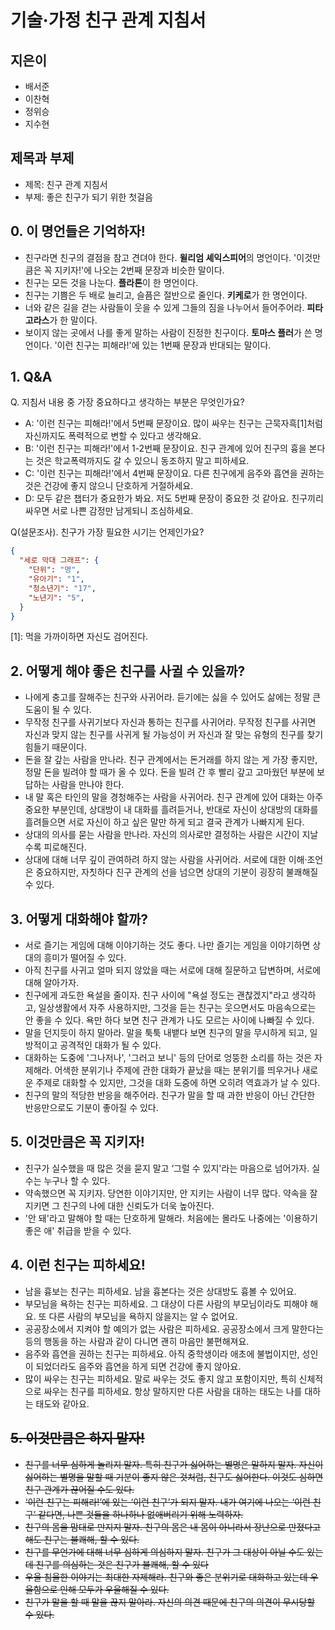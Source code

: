# 기술·가정 친구 관계 지침서
## 지은이
* 배서준
* 이찬혁
* 정위승
* 지수현

## 제목과 부제
* 제목: 친구 관계 지침서
* 부제: 좋은 친구가 되기 위한 첫걸음

## 0. 이 명언들은 기억하자!
* 친구라면 친구의 결점을 참고 견뎌야 한다. **윌리엄 셰익스피어**의 명언이다. '이것만큼은 꼭 지키자!'에 나오는 2번째 문장과 비슷한 말이다.
* 친구는 모든 것을 나눈다. **플라톤**이 한 명언이다.
* 친구는 기쁨은 두 배로 늘리고, 슬픔은 절반으로 줄인다. **키케로**가 한 명언이다.
* 너와 같은 길을 걷는 사람들이 웃을 수 있게 그들의 짐을 나누어서 들어주어라. **피타고라스**가 한 말이다.
* 보이지 않는 곳에서 나를 좋게 말하는 사람이 진정한 친구이다. **토마스 플러**가 쓴 명언이다. '이런 친구는 피해라!'에 있는 1번째 문장과 반대되는 말이다.

## 1. Q&A
Q. 지침서 내용 중 가장 중요하다고 생각하는 부분은 무엇인가요?
* A: '이런 친구는 피해라!'에서 5번째 문장이요. 많이 싸우는 친구는 근묵자흑[1]처럼 자신까지도 폭력적으로 변할 수 있다고 생각해요.
* B: '이런 친구는 피해라!'에서 1-2번째 문장이요. 친구 관계에 있어 친구의 흉을 본다는 것은 학교폭력까지도 갈 수 있으니 동조하지 말고 피하세요.
* C: '이런 친구는 피해라!'에서 4번째 문장이요. 다른 친구에게 음주와 흡연을 권하는 것은 건강에 좋지 않으니 단호하게 거절하세요.
* D: 모두 같은 챕터가 중요한가 봐요. 저도 5번째 문장이 중요한 것 같아요. 친구끼리 싸우면 서로 나쁜 감정만 남게되니 조심하세요.

Q(설문조사). 친구가 가장 필요한 시기는 언제인가요?
``` json
{
  "세로 막대 그래프": {
    "단위": "명",
    "유아기": "1",
    "청소년기": "17",
    "노년기": "5",
  }
}
```

[1]: 먹을 가까이하면 자신도 검어진다.

## 2. 어떻게 해야 좋은 친구를 사귈 수 있을까?
* 나에게 충고를 잘해주는 친구와 사귀어라. 듣기에는 싫을 수 있어도 삶에는 정말 큰 도움이 될 수 있다.
* 무작정 친구를 사귀기보다 자신과 통하는 친구를 사귀어라. 무작정 친구를 사귀면 자신과 맞지 않는 친구를 사귀게 될 가능성이 커 자신과 잘 맞는 유형의 친구를 찾기 힘들기 때문이다.
* 돈을 잘 갚는 사람을 만나라. 친구 관계에서는 돈거래를 하지 않는 게 가장 좋지만, 정말 돈을 빌려야 할 때가 올 수 있다. 돈을 빌려 간 후 빨리 갚고 고마웠던 부분에 보답하는 사람을 만나야 한다.
* 내 말 혹은 타인의 말을 경청해주는 사람을 사귀어라. 친구 관계에 있어 대화는 아주 중요한 부분인데, 상대방이 내 대화를 흘려듣거나, 반대로 자신이 상대방의 대화를 흘려들으면 서로 자신이 하고 싶은 말만 하게 되고 결국 관계가 나빠지게 된다.
* 상대의 의사를 묻는 사람을 만나라. 자신의 의사로만 결정하는 사람은 시간이 지날수록 피로해진다.
* 상대에 대해 너무 깊이 관여하려 하지 않는 사람을 사귀어라. 서로에 대한 이해·조언은 중요하지만, 자칫하다 친구 관계의 선을 넘으면 상대의 기분이 굉장히 불쾌해질 수 있다.

## 3. 어떻게 대화해야 할까?
* 서로 즐기는 게임에 대해 이야기하는 것도 좋다. 나만 즐기는 게임을 이야기하면 상대의 흥미가 떨어질 수 있다.
* 아직 친구를 사귀고 얼마 되지 않았을 때는 서로에 대해 질문하고 답변하며, 서로에 대해 알아가자.
* 친구에게 과도한 욕설을 줄이자. 친구 사이에 "욕설 정도는 괜찮겠지"라고 생각하고, 일상생활에서 자주 사용하지만, 그것을 듣는 친구는 웃으면서도 마음속으로는 안 좋을 수 있다. 욕만 하다 보면 친구 관계가 나도 모르는 사이에 나빠질 수 있다.
* 말을 던지듯이 하지 말아라. 말을 툭툭 내뱉다 보면 친구의 말을 무시하게 되고, 일방적이고 공격적인 대화가 될 수 있다.
* 대화하는 도중에 '그나저나', '그러고 보니' 등의 단어로 엉뚱한 소리를 하는 것은 자제해라. 어색한 분위기나 주제에 관한 대화가 끝났을 때는 분위기를 띄우거나 새로운 주제로 대화할 수 있지만, 그것을 대화 도중에 하면 오히려 역효과가 날 수 있다.
* 친구의 말의 적당한 반응을 해주어라. 친구가 말을 할 때 과한 반응이 아닌 간단한 반응만으로도 기분이 좋아질 수 있다.

## 5. 이것만큼은 꼭 지키자!
* 친구가 실수했을 때 많은 것을 묻지 말고 ‘그럴 수 있지'라는 마음으로 넘어가자. 실수는 누구나 할 수 있다.
* 약속했으면 꼭 지키자. 당연한 이야기지만, 안 지키는 사람이 너무 많다. 약속을 잘 지키면 그 친구의 나에 대한 신뢰도가 더욱 높아진다.
* '안 돼'라고 말해야 할 때는 단호하게 말해라. 처음에는 몰라도 나중에는 '이용하기 좋은 애' 취급을 받을 수 있다.

## 4. 이런 친구는 피하세요!
* 남을 흉보는 친구는 피하세요. 남을 흉본다는 것은 상대방도 흉볼 수 있어요.
* 부모님을 욕하는 친구는 피하세요. 그 대상이 다른 사람의 부모님이라도 피해야 해요. 또 다른 사람의 부모님을 욕하지 않을지는 알 수 없어요.
* 공공장소에서 지켜야 할 예의가 없는 사람은 피하세요. 공공장소에서 크게 말한다는 등의 행동을 하는 사람과 같이 다니면 괜히 마음만 불편해져요.
* 음주와 흡연을 권하는 친구는 피하세요. 아직 중학생이라 애초에 불법이지만, 성인이 되었더라도 음주와 흡연을 하게 되면 건강에 좋지 않아요.
* 많이 싸우는 친구는 피하세요. 말로 싸우는 것도 좋지 않고 포함이지만, 특히 신체적으로 싸우는 친구를 피하세요. 항상 말하지만 다른 사람을 대하는 태도는 나를 대하는 태도와 같아요.

## ~~5. 이것만큼은 하지 말자!~~
* ~~친구를 너무 심하게 놀리지 말자. 특히 친구가 싫어하는 별명은 말하지 말자. 자신이 싫어하는 별명을 말할 때 기분이 좋지 않은 것처럼, 친구도 싫어한다. 이것도 심하면 친구 관계가 끊어질 수도 있다.~~
* ~~‘이런 친구는 피해라!’에 있는 ‘이런 친구’가 되지 말자. 내가 여기에 나오는 ‘이런 친구’ 같다면, 나쁜 것들을 하나하나 없애버리기 위해 노력하자.~~
* ~~친구의 몸을 맘대로 만지지 말자. 친구의 몸은 내 몸이 아니라서 장난으로 만졌다고 해도 친구는 불쾌해, 할 수 있다.~~
* ~~친구를 무언가에 대해 너무 심하게 의심하지 말자. 친구가 그 대상이 아닐 수도 있는데 친구를 의심하는 것은 친구가 불쾌해, 할 수 있다~~
* ~~우울·침울한 이야기는 최대한 자제해라. 친구와 좋은 분위기로 대화하고 있는데 우울함으로 인해 모두가 우울해질 수 있다.~~
* ~~친구가 말을 할 때 말을 끊지 말아라. 자신의 의견 때문에 친구의 의견이 무시당할 수 있다.~~




